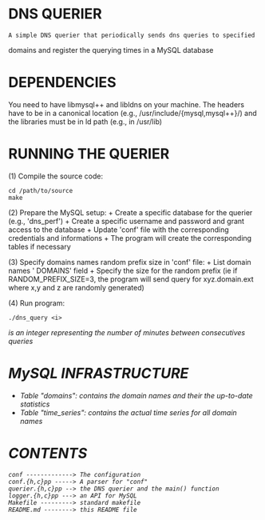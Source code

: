 DNS QUERIER
================================

	A simple DNS querier that periodically sends dns queries to specified
domains and register the querying times in a MySQL database


DEPENDENCIES
================================
You need to have libmysql++ and libldns on your machine. The headers have to be
in a canonical location (e.g., /usr/include/{mysql,mysql++}/) and the libraries
must be in ld path (e.g., in /usr/lib)


RUNNING THE QUERIER
================================
(1) Compile the source code:

	cd /path/to/source
	make
	
(2) Prepare the MySQL setup:
	+ Create a specific database for the querier (e.g., 'dns_perf')
	+ Create a specific username and password and grant access to the database
	+ Update 'conf' file with the corresponding credentials and informations
	+ The program will create the corresponding tables if necessary
	
(3) Specify domains names random prefix size in 'conf' file:
	+ List domain names ' DOMAINS' field
	+ Specify the size for the random prefix (ie if RANDOM_PREFIX_SIZE=3,
	  the program will send query for xyz.domain.ext where x,y and z are 
	  randomly generated)

(4) Run program:

	./dns_query <i>
	
<i> is an integer representing the number of minutes between consecutives queries


MySQL INFRASTRUCTURE
================================
 + Table "domains": contains the domain names and their the up-to-date statistics
 + Table "time_series": contains the actual time series for all domain names


CONTENTS
================================
	conf -------------> The configuration
	conf.{h,c}pp -----> A parser for "conf"
	querier.{h,c}pp --> the DNS querier and the main() function
	logger.{h,c}pp ---> an API for MySQL
	Makefile ---------> standard makefile
	README.md --------> this README file
